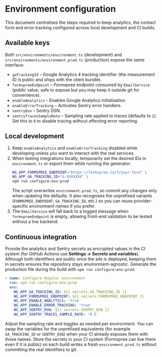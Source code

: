 # Environment configuration

This document centralises the steps required to keep analytics, the contact form and error tracking configured across local development and CI builds.

## Available keys

Both `src/environments/environment.ts` (development) and `src/environments/environment.prod.ts` (production) expose the same interface:

- `gaTrackingId` – Google Analytics 4 tracking identifier (the measurement ID is public and ships with the client bundle).
- `formspreeEndpoint` – Formspree endpoint consumed by `EmailService` (public value; safe to expose but you may keep it outside git for convenience).
- `enableAnalytics` – Enables Google Analytics initialisation.
- `enableErrorTracking` – Activates Sentry error handlers.
- `sentryDsn` – Sentry DSN.
- `sentryTracesSampleRate` – Sampling rate applied to traces (defaults to `1`). Set this to `0` to disable tracing without affecting error reporting.

## Local development

1. Keep `enableAnalytics` and `enableErrorTracking` disabled while developing unless you want to interact with the real services.
2. When testing integrations locally, temporarily set the desired IDs in `environment.ts` or export them while running the generator:
   ```bash
   NG_APP_FORMSPREE_ENDPOINT="https://formspree.io/f/your-form" \
   NG_APP_GA_TRACKING_ID="G-XXXXXXX" \
   npm run configure:env:prod
   ```
   The script overwrites `environment.prod.ts`, so commit any changes only when updating the defaults.
   It also recognises the unprefixed variants (`FORMSPREE_ENDPOINT`, `GA_TRACKING_ID`, etc.) so you can reuse provider-specific environment names if you prefer.
3. The `EmailService` will fall back to a logged message when `formspreeEndpoint` is empty, allowing front-end validation to be tested without a live backend.

## Continuous integration

Provide the analytics and Sentry secrets as encrypted values in the CI system (for GitHub Actions use **Settings → Secrets and variables**). Although both identifiers are public once the site is deployed, keeping them in secrets ensures the repository stays environment-agnostic. Generate the production file during the build with `npm run configure:env:prod`:

```yaml
- name: Configure Angular environment
  run: npm run configure:env:prod
  env:
    NG_APP_GA_TRACKING_ID: ${{ secrets.GA_TRACKING_ID }}
    NG_APP_FORMSPREE_ENDPOINT: ${{ secrets.FORMSPREE_ENDPOINT }}
    NG_APP_ENABLE_ANALYTICS: 'true'
    NG_APP_ENABLE_ERROR_TRACKING: 'true'
    NG_APP_SENTRY_DSN: ${{ secrets.SENTRY_DSN }}
    NG_APP_SENTRY_TRACES_SAMPLE_RATE: '0.5'
```

Adjust the sampling rate and toggles as needed per environment. You can swap the variables for the unprefixed equivalents (for example `GA_TRACKING_ID` or `SENTRY_DSN`) when your CI already exposes them with those names. Store the secrets in your CI system (Formspree can live there even if it is public) so each build writes a fresh `environment.prod.ts` without committing the real identifiers to git.
